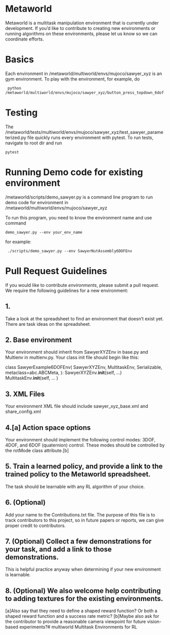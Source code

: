 # Metaworld


Metaworld is a multitask manipulation environment that is currently under development. If you’d like to contribute to creating new environments or running algorithms on these environments, please let us know so we can coordinate efforts.


# Basics
Each environment in /metaworld/multiworld/envs/mujoco/sawyer_xyz is an gym environment. To play with the environment, for example, do 


```
 python /metaworld/multiworld/envs/mujoco/sawyer_xyz/button_press_topdown_6dof.py
```

# Testing
The /metaworld/tests/multiworld/envs/mujoco/sawyer_xyz/test_sawyer_parameterized.py file quickly runs every environment with pytest. To run tests, navigate to root dir and run 

```
pytest
```


# Running Demo code for existing environment

/metaworld/scripts/demo_sawyer.py is a command line program to run demo code for environment in /metaworld/multiworld/envs/mujoco/sawyer_xyz

To run this program, you need to know the environment name and use command 

`demo_sawyer.py --env your_env_name`

for example:


```
 ./scripts/demo_sawyer.py --env SawyerNutAssembly6DOFEnv
```


# Pull Request Guidelines


If you would like to contribute *environments*, please submit a pull request. We require the following guidelines for a new environment:


## 1.
Take a look at the spreadsheet to find an environment that doesn’t exist yet. There are task ideas on the spreadsheet.


## 2. Base environment
Your environment should inherit from SawyerXYZEnv in base.py and Multienv in multienv.py. Your class init file should begin like this:


class SawyerExample6DOFEnv(
    SawyerXYZEnv,
    MultitaskEnv,
    Serializable,
    metaclass=abc.ABCMeta,
):
        SawyerXYZEnv.__init__(self, ...)
        MultitaskEnv.__init__(self, ... )




## 3. XML Files
Your environment XML file should include sawyer_xyz_base.xml and share_config.xml


## 4.[a] Action space options
Your environment should implement the following control modes: 3DOF, 4DOF, and 6DOF (quaternion) control. These modes should be controlled by the rotMode class attribute.[b]


## 5. Train a learned policy, and provide a link to the trained policy to the Metaworld spreadsheet.
The task should be learnable with any RL algorithm of your choice.


## 6. (Optional)
Add your name to the Contributions.txt file. The purpose of this file is to track contributors to this project, so in future papers or reports, we can give proper credit to contributors.


## 7. (Optional) Collect a few demonstrations for your task, and add a link to those demonstrations.
This is helpful practice anyway when determining if your new environment is learnable.


## 8. (Optional) We also welcome help contributing to adding textures for the existing environments.
[a]Also say that they need to define a shaped reward function? Or both a shaped reward function and a success rate metric?
[b]Maybe also ask for the contributor to provide a reasonable camera viewpoint for future vision-based experiments?# multiworld
Multitask Environments for RL
